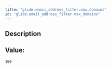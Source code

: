 ```yaml
---
title: "glide.email_address_filter.max_domains"
id: "glide.email_address_filter.max_domains"
---
```

## Description



## Value: 
```
100
```